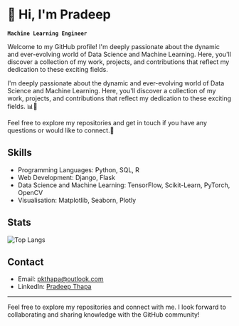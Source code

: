
# 👋 Hi, I'm Pradeep

**`Machine Learning Engineer`**

Welcome to my GitHub profile! I'm deeply passionate about the dynamic and ever-evolving world of Data Science and Machine Learning. Here, you'll discover a collection of my work, projects, and contributions that reflect my dedication to these exciting fields.

I'm deeply passionate about the dynamic and ever-evolving world of Data Science and Machine Learning. Here, you'll discover a collection of my work, projects, and contributions that reflect my dedication to these exciting fields. 📊🤖

Feel free to explore my repositories and get in touch if you have any questions or would like to connect.🌟

## Skills

- Programming Languages: Python, SQL, R
- Web Development: Django, Flask
- Data Science and Machine Learning: TensorFlow, Scikit-Learn, PyTorch, OpenCV
- Visualisation: Matplotlib, Seaborn, Plotly

## Stats

![Top Langs](https://github-readme-stats.vercel.app/api/top-langs/?username=pradeepthapa&hide_progress=true&show_icons=true&theme=transparent)


## Contact

- Email: [pkthapa@outlook.com](pkthapa@outlook.com)
- LinkedIn: [Pradeep Thapa](https://www.linkedin.com/in/pradeepkumarthapa/)

---

Feel free to explore my repositories and connect with me. I look forward to collaborating and sharing knowledge with the GitHub community!
